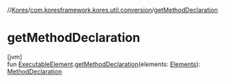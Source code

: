 //[Kores](../../index.md)/[com.koresframework.kores.util.conversion](index.md)/[getMethodDeclaration](get-method-declaration.md)

# getMethodDeclaration

[jvm]\
fun [ExecutableElement](https://docs.oracle.com/javase/8/docs/api/javax/lang/model/element/ExecutableElement.html).[getMethodDeclaration](get-method-declaration.md)(elements: [Elements](https://docs.oracle.com/javase/8/docs/api/javax/lang/model/util/Elements.html)): [MethodDeclaration](../com.koresframework.kores.base/-method-declaration/index.md)
